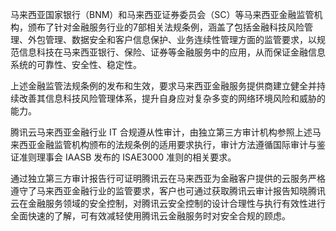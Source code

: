 马来西亚国家银行（BNM）和马来西亚证券委员会（SC）等马来西亚金融监管机构，颁布了针对金融服务行业的7部相关法规条例，涵盖了包括金融科技风险管理、外包管理、数据安全和客户信息保护、业务连续性管理方面的监管要求，以规范信息科技在马来西亚银行、保险、证券等金融服务中的应用，从而保证金融信息系统的可靠性、安全性、稳定性。

上述金融监管法规条例的发布和生效，要求马来西亚金融服务提供商建立健全并持续改善其信息科技风险管理体系，提升自身应对复杂多变的网络环境风险和威胁的能力。

腾讯云马来西亚金融行业 IT 合规遵从性审计，由独立第三方审计机构参照上述马来西亚金融监管机构颁布的法规条例的适用要求执行，审计方法遵循国际审计与鉴证准则理事会 IAASB 发布的 ISAE3000 准则的相关要求。

通过独立第三方审计报告行可证明腾讯云在马来西亚为金融客户提供的云服务严格遵守了马来西亚金融行业的监管要求，客户也可通过获取腾讯云审计报告知晓腾讯云在金融服务领域的安全控制，对腾讯云安全控制的设计合理性与执行有效性进行全面快速的了解，可有效减轻使用腾讯云金融服务时对安全合规的顾虑。
